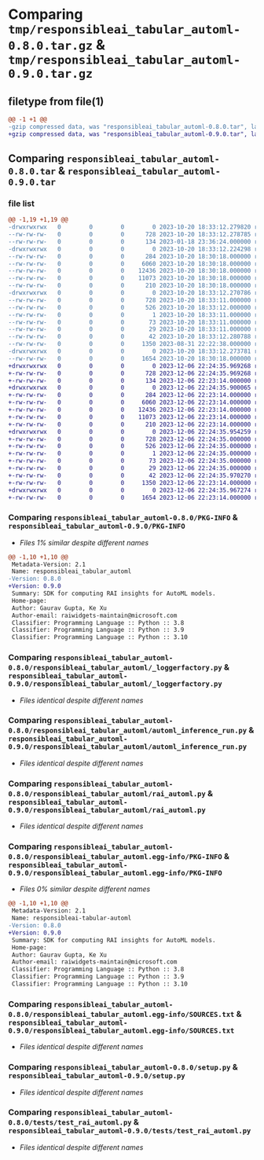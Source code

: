 # Comparing `tmp/responsibleai_tabular_automl-0.8.0.tar.gz` & `tmp/responsibleai_tabular_automl-0.9.0.tar.gz`

## filetype from file(1)

```diff
@@ -1 +1 @@
-gzip compressed data, was "responsibleai_tabular_automl-0.8.0.tar", last modified: Fri Oct 20 18:33:12 2023, max compression
+gzip compressed data, was "responsibleai_tabular_automl-0.9.0.tar", last modified: Wed Dec  6 22:24:35 2023, max compression
```

## Comparing `responsibleai_tabular_automl-0.8.0.tar` & `responsibleai_tabular_automl-0.9.0.tar`

### file list

```diff
@@ -1,19 +1,19 @@
-drwxrwxrwx   0        0        0        0 2023-10-20 18:33:12.279820 responsibleai_tabular_automl-0.8.0/
--rw-rw-rw-   0        0        0      728 2023-10-20 18:33:12.278785 responsibleai_tabular_automl-0.8.0/PKG-INFO
--rw-rw-rw-   0        0        0      134 2023-01-18 23:36:24.000000 responsibleai_tabular_automl-0.8.0/README.md
-drwxrwxrwx   0        0        0        0 2023-10-20 18:33:12.224298 responsibleai_tabular_automl-0.8.0/responsibleai_tabular_automl/
--rw-rw-rw-   0        0        0      284 2023-10-20 18:30:18.000000 responsibleai_tabular_automl-0.8.0/responsibleai_tabular_automl/__init__.py
--rw-rw-rw-   0        0        0     6060 2023-10-20 18:30:18.000000 responsibleai_tabular_automl-0.8.0/responsibleai_tabular_automl/_loggerfactory.py
--rw-rw-rw-   0        0        0    12436 2023-10-20 18:30:18.000000 responsibleai_tabular_automl-0.8.0/responsibleai_tabular_automl/automl_inference_run.py
--rw-rw-rw-   0        0        0    11073 2023-10-20 18:30:18.000000 responsibleai_tabular_automl-0.8.0/responsibleai_tabular_automl/rai_automl.py
--rw-rw-rw-   0        0        0      210 2023-10-20 18:30:18.000000 responsibleai_tabular_automl-0.8.0/responsibleai_tabular_automl/version.py
-drwxrwxrwx   0        0        0        0 2023-10-20 18:33:12.270786 responsibleai_tabular_automl-0.8.0/responsibleai_tabular_automl.egg-info/
--rw-rw-rw-   0        0        0      728 2023-10-20 18:33:11.000000 responsibleai_tabular_automl-0.8.0/responsibleai_tabular_automl.egg-info/PKG-INFO
--rw-rw-rw-   0        0        0      526 2023-10-20 18:33:12.000000 responsibleai_tabular_automl-0.8.0/responsibleai_tabular_automl.egg-info/SOURCES.txt
--rw-rw-rw-   0        0        0        1 2023-10-20 18:33:11.000000 responsibleai_tabular_automl-0.8.0/responsibleai_tabular_automl.egg-info/dependency_links.txt
--rw-rw-rw-   0        0        0       73 2023-10-20 18:33:11.000000 responsibleai_tabular_automl-0.8.0/responsibleai_tabular_automl.egg-info/requires.txt
--rw-rw-rw-   0        0        0       29 2023-10-20 18:33:11.000000 responsibleai_tabular_automl-0.8.0/responsibleai_tabular_automl.egg-info/top_level.txt
--rw-rw-rw-   0        0        0       42 2023-10-20 18:33:12.280788 responsibleai_tabular_automl-0.8.0/setup.cfg
--rw-rw-rw-   0        0        0     1350 2023-08-31 22:22:38.000000 responsibleai_tabular_automl-0.8.0/setup.py
-drwxrwxrwx   0        0        0        0 2023-10-20 18:33:12.273781 responsibleai_tabular_automl-0.8.0/tests/
--rw-rw-rw-   0        0        0     1654 2023-10-20 18:30:18.000000 responsibleai_tabular_automl-0.8.0/tests/test_rai_automl.py
+drwxrwxrwx   0        0        0        0 2023-12-06 22:24:35.969268 responsibleai_tabular_automl-0.9.0/
+-rw-rw-rw-   0        0        0      728 2023-12-06 22:24:35.969268 responsibleai_tabular_automl-0.9.0/PKG-INFO
+-rw-rw-rw-   0        0        0      134 2023-12-06 22:23:14.000000 responsibleai_tabular_automl-0.9.0/README.md
+drwxrwxrwx   0        0        0        0 2023-12-06 22:24:35.900065 responsibleai_tabular_automl-0.9.0/responsibleai_tabular_automl/
+-rw-rw-rw-   0        0        0      284 2023-12-06 22:23:14.000000 responsibleai_tabular_automl-0.9.0/responsibleai_tabular_automl/__init__.py
+-rw-rw-rw-   0        0        0     6060 2023-12-06 22:23:14.000000 responsibleai_tabular_automl-0.9.0/responsibleai_tabular_automl/_loggerfactory.py
+-rw-rw-rw-   0        0        0    12436 2023-12-06 22:23:14.000000 responsibleai_tabular_automl-0.9.0/responsibleai_tabular_automl/automl_inference_run.py
+-rw-rw-rw-   0        0        0    11073 2023-12-06 22:23:14.000000 responsibleai_tabular_automl-0.9.0/responsibleai_tabular_automl/rai_automl.py
+-rw-rw-rw-   0        0        0      210 2023-12-06 22:23:14.000000 responsibleai_tabular_automl-0.9.0/responsibleai_tabular_automl/version.py
+drwxrwxrwx   0        0        0        0 2023-12-06 22:24:35.954259 responsibleai_tabular_automl-0.9.0/responsibleai_tabular_automl.egg-info/
+-rw-rw-rw-   0        0        0      728 2023-12-06 22:24:35.000000 responsibleai_tabular_automl-0.9.0/responsibleai_tabular_automl.egg-info/PKG-INFO
+-rw-rw-rw-   0        0        0      526 2023-12-06 22:24:35.000000 responsibleai_tabular_automl-0.9.0/responsibleai_tabular_automl.egg-info/SOURCES.txt
+-rw-rw-rw-   0        0        0        1 2023-12-06 22:24:35.000000 responsibleai_tabular_automl-0.9.0/responsibleai_tabular_automl.egg-info/dependency_links.txt
+-rw-rw-rw-   0        0        0       73 2023-12-06 22:24:35.000000 responsibleai_tabular_automl-0.9.0/responsibleai_tabular_automl.egg-info/requires.txt
+-rw-rw-rw-   0        0        0       29 2023-12-06 22:24:35.000000 responsibleai_tabular_automl-0.9.0/responsibleai_tabular_automl.egg-info/top_level.txt
+-rw-rw-rw-   0        0        0       42 2023-12-06 22:24:35.970270 responsibleai_tabular_automl-0.9.0/setup.cfg
+-rw-rw-rw-   0        0        0     1350 2023-12-06 22:23:14.000000 responsibleai_tabular_automl-0.9.0/setup.py
+drwxrwxrwx   0        0        0        0 2023-12-06 22:24:35.967274 responsibleai_tabular_automl-0.9.0/tests/
+-rw-rw-rw-   0        0        0     1654 2023-12-06 22:23:14.000000 responsibleai_tabular_automl-0.9.0/tests/test_rai_automl.py
```

### Comparing `responsibleai_tabular_automl-0.8.0/PKG-INFO` & `responsibleai_tabular_automl-0.9.0/PKG-INFO`

 * *Files 1% similar despite different names*

```diff
@@ -1,10 +1,10 @@
 Metadata-Version: 2.1
 Name: responsibleai_tabular_automl
-Version: 0.8.0
+Version: 0.9.0
 Summary: SDK for computing RAI insights for AutoML models.
 Home-page: 
 Author: Gaurav Gupta, Ke Xu
 Author-email: raiwidgets-maintain@microsoft.com
 Classifier: Programming Language :: Python :: 3.8
 Classifier: Programming Language :: Python :: 3.9
 Classifier: Programming Language :: Python :: 3.10
```

### Comparing `responsibleai_tabular_automl-0.8.0/responsibleai_tabular_automl/_loggerfactory.py` & `responsibleai_tabular_automl-0.9.0/responsibleai_tabular_automl/_loggerfactory.py`

 * *Files identical despite different names*

### Comparing `responsibleai_tabular_automl-0.8.0/responsibleai_tabular_automl/automl_inference_run.py` & `responsibleai_tabular_automl-0.9.0/responsibleai_tabular_automl/automl_inference_run.py`

 * *Files identical despite different names*

### Comparing `responsibleai_tabular_automl-0.8.0/responsibleai_tabular_automl/rai_automl.py` & `responsibleai_tabular_automl-0.9.0/responsibleai_tabular_automl/rai_automl.py`

 * *Files identical despite different names*

### Comparing `responsibleai_tabular_automl-0.8.0/responsibleai_tabular_automl.egg-info/PKG-INFO` & `responsibleai_tabular_automl-0.9.0/responsibleai_tabular_automl.egg-info/PKG-INFO`

 * *Files 0% similar despite different names*

```diff
@@ -1,10 +1,10 @@
 Metadata-Version: 2.1
 Name: responsibleai-tabular-automl
-Version: 0.8.0
+Version: 0.9.0
 Summary: SDK for computing RAI insights for AutoML models.
 Home-page: 
 Author: Gaurav Gupta, Ke Xu
 Author-email: raiwidgets-maintain@microsoft.com
 Classifier: Programming Language :: Python :: 3.8
 Classifier: Programming Language :: Python :: 3.9
 Classifier: Programming Language :: Python :: 3.10
```

### Comparing `responsibleai_tabular_automl-0.8.0/responsibleai_tabular_automl.egg-info/SOURCES.txt` & `responsibleai_tabular_automl-0.9.0/responsibleai_tabular_automl.egg-info/SOURCES.txt`

 * *Files identical despite different names*

### Comparing `responsibleai_tabular_automl-0.8.0/setup.py` & `responsibleai_tabular_automl-0.9.0/setup.py`

 * *Files identical despite different names*

### Comparing `responsibleai_tabular_automl-0.8.0/tests/test_rai_automl.py` & `responsibleai_tabular_automl-0.9.0/tests/test_rai_automl.py`

 * *Files identical despite different names*

